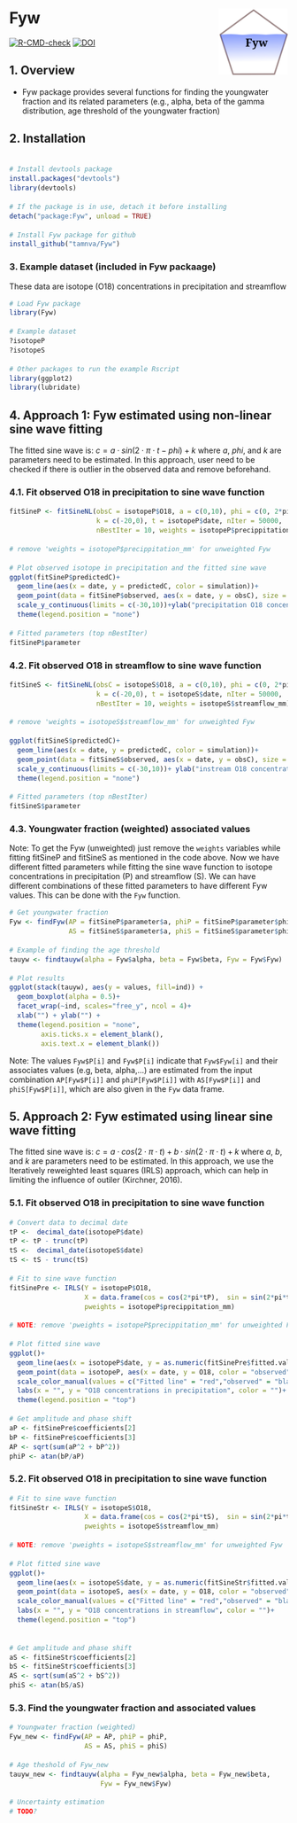 # Fyw <a href="https://github.com/tamnva/Fyw/blob/master/vignettes/icon.svg"><img src="vignettes/icon.svg" align="right" height="120" /></a>

[![R-CMD-check](https://github.com/tamnva/Fyw/workflows/R-CMD-check/badge.svg)](https://github.com/tamnva/Fyw/actions) [![DOI](https://zenodo.org/badge/615738927.svg)](https://zenodo.org/badge/latestdoi/615738927)


## 1. Overview

- Fyw package provides several functions for finding the youngwater fraction and its related parameters (e.g., alpha, beta of the gamma distribution, age threshold of the youngwater fraction)

## 2. Installation

``` r

# Install devtools package
install.packages("devtools")
library(devtools)

# If the package is in use, detach it before installing
detach("package:Fyw", unload = TRUE)

# Install Fyw package for github
install_github("tamnva/Fyw")
```

### 3. Example dataset (included in Fyw packaage)
These data are isotope (O18) concentrations in precipitation and streamflow

``` r
# Load Fyw package
library(Fyw)

# Example dataset
?isotopeP
?isotopeS

# Other packages to run the example Rscript 
library(ggplot2)
library(lubridate)
```

## 4. Approach 1: Fyw estimated using non-linear sine wave fitting
The fitted sine wave is: $c = a \cdot sin(2 \cdot \pi \cdot t - phi) + k$ where $a$, $phi$, and $k$ are parameters need to be estimated. In this approach, user need to be checked if there is outlier in the observed data and remove beforehand.


### 4.1. Fit observed O18 in precipitation to sine wave function

``` r
fitSineP <- fitSineNL(obsC = isotopeP$O18, a = c(0,10), phi = c(0, 2*pi),
                      k = c(-20,0), t = isotopeP$date, nIter = 50000,
                      nBestIter = 10, weights = isotopeP$precippitation_mm)
                      
# remove 'weights = isotopeP$precippitation_mm' for unweighted Fyw

# Plot observed isotope in precipitation and the fitted sine wave
ggplot(fitSineP$predictedC)+
  geom_line(aes(x = date, y = predictedC, color = simulation))+
  geom_point(data = fitSineP$observed, aes(x = date, y = obsC), size = 0.75)+
  scale_y_continuous(limits = c(-30,10))+ylab("precipitation O18 concentration")+
  theme(legend.position = "none")
  
# Fitted parameters (top nBestIter)
fitSineP$parameter
```

### 4.2. Fit observed O18 in streamflow to sine wave function

``` r
fitSineS <- fitSineNL(obsC = isotopeS$O18, a = c(0,10), phi = c(0, 2*pi),
                      k = c(-20,0), t = isotopeS$date, nIter = 50000,
                      nBestIter = 10, weights = isotopeS$streamflow_mm)

# remove 'weights = isotopeS$streamflow_mm' for unweighted Fyw

ggplot(fitSineS$predictedC)+
  geom_line(aes(x = date, y = predictedC, color = simulation))+
  geom_point(data = fitSineS$observed, aes(x = date, y = obsC), size = 0.75)+
  scale_y_continuous(limits = c(-30,10))+ ylab("instream O18 concentration")+
  theme(legend.position = "none")
  
# Fitted parameters (top nBestIter)
fitSineS$parameter
```

### 4.3. Youngwater fraction (weighted) associated values
Note: To get the Fyw (unweighted) just remove the ```weights``` variables while fitting fitSineP and fitSineS as mentioned in the code above. Now we have different fitted parameters while fitting the sine wave function to isotope concentrations in  precipitation (P) and streamflow (S). We can have different combinations of these fitted parameters to have different Fyw values. This can be done with the ```Fyw``` function.

``` r
# Get youngwater fraction
Fyw <- findFyw(AP = fitSineP$parameter$a, phiP = fitSineP$parameter$phi,
               AS = fitSineS$parameter$a, phiS = fitSineS$parameter$phi)

# Example of finding the age threshold
tauyw <- findtauyw(alpha = Fyw$alpha, beta = Fyw$beta, Fyw = Fyw$Fyw)

# Plot results
ggplot(stack(tauyw), aes(y = values, fill=ind)) +
  geom_boxplot(alpha = 0.5)+
  facet_wrap(~ind, scales="free_y", ncol = 4)+
  xlab("") + ylab("") + 
  theme(legend.position = "none", 
        axis.ticks.x = element_blank(), 
        axis.text.x = element_blank())
```
Note: The values ```Fyw$P[i]``` and ```Fyw$P[i]``` indicate that ```Fyw$Fyw[i]``` and their associates values (e.g, beta, alpha,...) are estimated from the input combination ```AP[Fyw$P[i]]``` and ```phiP[Fyw$P[i]]``` with ```AS[Fyw$P[i]]``` and ```phiS[Fyw$P[i]]```, which are also given in the ```Fyw``` data frame. 

## 5. Approach 2: Fyw estimated using linear sine wave fitting 
The fitted sine wave is: $c = a \cdot cos(2 \cdot \pi \cdot t) + b \cdot sin(2 \cdot \pi \cdot t) + k$ where $a$, $b$, and $k$ are parameters need to be estimated. In this approach, we use the Iteratively reweighted least squares (IRLS) approach, which can help in limiting the influence of outiler (Kirchner, 2016).

### 5.1. Fit observed O18 in precipitation to sine wave function

``` r
# Convert data to decimal date
tP <-  decimal_date(isotopeP$date)
tP <- tP - trunc(tP)
tS <-  decimal_date(isotopeS$date)
tS <- tS - trunc(tS)

# Fit to sine wave function
fitSinePre <- IRLS(Y = isotopeP$O18,
                   X = data.frame(cos = cos(2*pi*tP),  sin = sin(2*pi*tP)),
                   pweights = isotopeP$precippitation_mm)

# NOTE: remove 'pweights = isotopeP$precippitation_mm' for unweighted Fyw

# Plot fitted sine wave
ggplot()+
  geom_line(aes(x = isotopeP$date, y = as.numeric(fitSinePre$fitted.values), color = "Fitted line"))+
  geom_point(data = isotopeP, aes(x = date, y = O18, color = "observed"))+
  scale_color_manual(values = c("Fitted line" = "red","observed" = "black"))+
  labs(x = "", y = "O18 concentrations in precipitation", color = "")+
  theme(legend.position = "top")
  
# Get amplitude and phase shift
aP <- fitSinePre$coefficients[2]
bP <- fitSinePre$coefficients[3]
AP <- sqrt(sum(aP^2 + bP^2))
phiP <- atan(bP/aP)
```

### 5.2. Fit observed O18 in precipitation to sine wave function

``` r
# Fit to sine wave function
fitSineStr <- IRLS(Y = isotopeS$O18,
                   X = data.frame(cos = cos(2*pi*tS),  sin = sin(2*pi*tS)),
                   pweights = isotopeS$streamflow_mm)

# NOTE: remove 'pweights = isotopeS$streamflow_mm' for unweighted Fyw

# Plot fitted sine wave
ggplot()+
  geom_line(aes(x = isotopeS$date, y = as.numeric(fitSineStr$fitted.values), color = "Fitted line"))+
  geom_point(data = isotopeS, aes(x = date, y = O18, color = "observed"))+
  scale_color_manual(values = c("Fitted line" = "red","observed" = "black"))+
  labs(x = "", y = "O18 concentrations in streamflow", color = "")+
  theme(legend.position = "top")
  
  
# Get amplitude and phase shift
aS <- fitSineStr$coefficients[2]
bS <- fitSineStr$coefficients[3]
AS <- sqrt(sum(aS^2 + bS^2))
phiS <- atan(bS/aS)
```
### 5.3. Find the youngwater fraction and associated values

``` r
# Youngwater fraction (weighted)
Fyw_new <- findFyw(AP = AP, phiP = phiP,
                   AS = AS, phiS = phiS)

# Age theshold of Fyw_new
tauyw_new <- findtauyw(alpha = Fyw_new$alpha, beta = Fyw_new$beta,
                       Fyw = Fyw_new$Fyw)

# Uncertainty estimation
# TODO?


```



